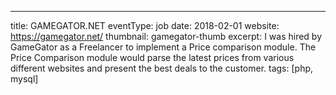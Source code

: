---
title: GAMEGATOR.NET
eventType: job
date: 2018-02-01
website: https://gamegator.net/
thumbnail: gamegator-thumb
excerpt: I was hired by GameGator as a Freelancer to implement a Price comparison module. The Price Comparison module would parse the latest prices from various different websites and present the best deals to the customer.
tags: [php, mysql]